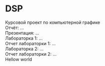 # DSP
Курсовой проект по компьютерной графике</br>
Отчёт: ...</br>
Презентация: ...</br>
Лабораторка 1: ...</br>
Отчет лабораторки 1: ...</br>
Лабораторка 2: ...</br>
Отчет лабораторки 2: ...</br>
Hellow world
